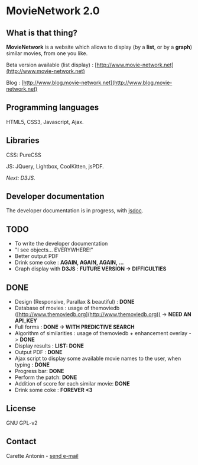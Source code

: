 MovieNetwork 2.0
=================

What is that thing?
-------------------

**MovieNetwork** is a website which allows to display (by a **list**, or by a **graph**) similar movies, from one you like.

Beta version available (list display) : [http://www.movie-network.net](http://www.movie-network.net)

Blog : [http://www.blog.movie-network.net](http://www.blog.movie-network.net)

Programming languages
---------------------

HTML5, CSS3, Javascript, Ajax.

Libraries
---------

CSS: PureCSS

JS: JQuery, Lightbox, CoolKitten, jsPDF.

_Next: D3JS._

Developer documentation
-----------------------

The developer documentation is in progress, with [jsdoc](http://usejsdoc.org/).

TODO
----

*	To write the developer documentation
*	"I see objects... EVERYWHERE!"
*	Better output PDF
*	Drink some coke : **AGAIN, AGAIN, AGAIN, ...**
*	Graph display with **D3JS** : **FUTURE VERSION -> DIFFICULTIES**

DONE
----

*	Design (Responsive, Parallax & beautiful) : **DONE**
*	Database of movies : usage of themoviedb ([http://www.themoviedb.org](http://www.themoviedb.org)) -> **NEED AN API_KEY**
*	Full forms : **DONE -> WITH PREDICTIVE SEARCH**
*	Algorithm of similarities : usage of themoviedb + enhancement overlay -> **DONE**
*	Display results : **LIST: DONE**
*	Output PDF : **DONE**
*	Ajax script to display some available movie names to the user, when typing : **DONE**
*	Progress bar: **DONE**
*	Perform the patch: **DONE**
*	Addition of score for each similar movie: **DONE**
*	Drink some coke : **FOREVER <3**

License
-------

GNU GPL-v2

Contact
-------

Carette Antonin - [send e-mail](antonin.carette@gmail.com)
